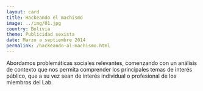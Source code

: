 ```yaml
---
layout: card
title: Hackeando el machismo
image: ../img/01.jpg
country: Bolivia
theme: Publicidad sexista
date: Marzo a septiembre 2014
permalink: /hackeando-al-machismo.html
---
```


Abordamos problemáticas sociales relevantes, comenzando con un análisis de contexto que nos permita comprender los principales temas de interés público, que a su vez sean de interés individual o profesional de los miembros del Lab.